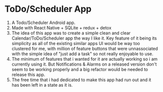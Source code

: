 # ToDo/Scheduler App
1) A Todo/Scheduler Android app.
2) Made with React Native + SQLite + redux + detox
3) The idea of this app was to create a simple clean and clear Calendar/ToDo/Scheduler app the way I like it. Key feature of it being its simplicity as all of the existing similar apps UI would be way too clustered for me, 
with million of feature buttons that were unnassociated with the simple idea of "just add a task" so not really enjoyable to use.
5) The minimum of features that i wanted for it are actually working so i am currently using it. But Notifications & Alarms on a released version don't seem to be working properly and a big refactor would be needed to release this app.
6) The free time that i had dedicated to make this app had run out and it has been left in a state as it is.
